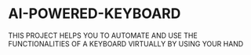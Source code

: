# AI-POWERED-KEYBOARD
THIS PROJECT HELPS YOU TO AUTOMATE AND USE THE FUNCTIONALITIES OF A KEYBOARD VIRTUALLY BY USING YOUR HAND
